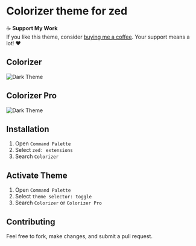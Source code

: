 # Colorizer theme for zed

☕ **Support My Work**  
If you like this theme, consider [buying me a coffee](https://buymeacoffee.com/tamimhasan). Your support means a lot! ❤️

## Colorizer

![Dark Theme](./screenshots/Screenshot%202024-09-02%20at%205.01.35 PM.png)

## Colorizer Pro

![Dark Theme](./screenshots/Screenshot%202024-09-02%20at%204.59.42 PM.png)

## Installation

1. Open `Command Palette`
2. Select `zed: extensions`
3. Search `Colorizer`

## Activate Theme

1. Open `Command Palette`
2. Select `theme selector: toggle`
3. Search `Colorizer` or `Colorizer Pro`

## Contributing

Feel free to fork, make changes, and submit a pull request.
